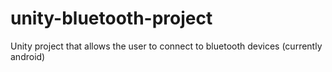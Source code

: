 # unity-bluetooth-project
Unity project that allows the user to connect to bluetooth devices (currently android)
